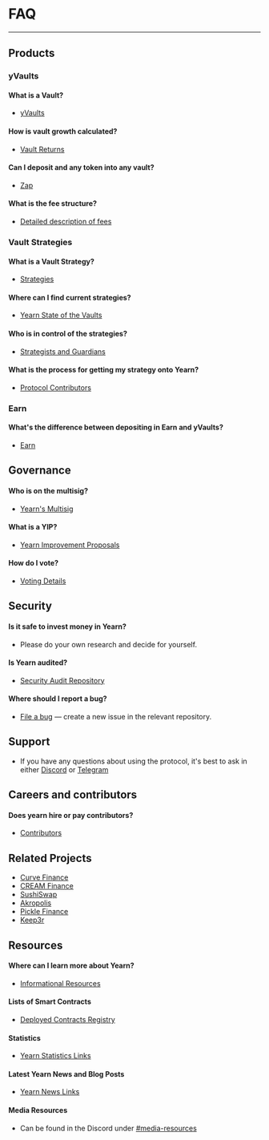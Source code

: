 # FAQ
---
## Products

### yVaults

#### What is a Vault?

- [yVaults](https://docs.yearn.finance/yearn-finance/yvaults/overview#what-are-yvaults)

#### How is vault growth calculated?

- [Vault Returns](https://docs.yearn.finance/resources/guides/how-to-understand-yvault-roi#roi-calculation)

#### Can I deposit and any token into any vault?

- [Zap](https://docs.yearn.finance/yearn-finance/yvaults/overview#zap-in-with-any-asset)

#### What is the fee structure?

- [Detailed description of fees](https://docs.yearn.finance/yearn-finance/yvaults/overview#yvault-fee-structure)

### Vault Strategies

#### What is a Vault Strategy?

- [Strategies](https://docs.yearn.finance/yearn-finance/yvaults/vaults-and-strategies)

#### Where can I find current strategies?

- [Yearn State of the Vaults](https://medium.com/yearn-state-of-the-vaults/the-vaults-at-yearn-9237905ffed3)

#### Who is in control of the strategies?

- [Strategists and Guardians](https://docs.yearn.finance/yearn-finance/yvaults/vaults-and-strategies)

#### What is the process for getting my strategy onto Yearn?

- [Protocol Contributors](https://docs.yearn.finance/contributors/contributors/#build)

### Earn

#### What's the difference between depositing in Earn and yVaults?

- [Earn](https://docs.yearn.finance/yearn-finance/earn)

## Governance

#### Who is on the multisig?

- [Yearn's Multisig](https://gov.yearn.finance/t/yip-62-change-two-multisig-signers/10758/)

#### What is a YIP?

- [Yearn Improvement Proposals](https://docs.yearn.finance/governance/proposal-process#proposal)

#### How do I vote?

- [Voting Details](https://docs.yearn.finance/governance/proposal-process#voting)

## Security

#### Is it safe to invest money in Yearn?

- Please do your own research and decide for yourself.

#### Is Yearn audited?

- [Security Audit Repository](https://docs.yearn.finance/resources/audits)

#### Where should I report a bug?

- [File a bug](https://docs.yearn.finance/contributors/contributors/#file-a-bug) — create a new issue in the relevant repository.

## Support

- If you have any questions about using the protocol, it's best to ask in either [Discord](http://discord.yearn.finance) or [Telegram](https://t.me/yearnfinance)

## Careers and contributors

#### Does yearn hire or pay contributors?

- [Contributors](https://docs.yearn.finance/contributors/contributors#how-to-contribute)

## Related Projects

- [Curve Finance](https://curve.fi)
- [CREAM Finance](https://cream.finance)
- [SushiSwap](https://www.sushi.com)
- [Akropolis](https://www.akropolis.io)
- [Pickle Finance](https://pickle.fyi)
- [Keep3r](https://keep3r.network)

## Resources

#### Where can I learn more about Yearn?

- [Informational Resources](https://docs.yearn.finance/resources/links/#learn)

#### Lists of Smart Contracts

- [Deployed Contracts Registry](https://docs.yearn.finance/developers/deployed-contracts-registry)

#### Statistics

- [Yearn Statistics Links](https://docs.yearn.finance/resources/links/#statistics)

#### Latest Yearn News and Blog Posts

- [Yearn News Links](https://docs.yearn.finance/resources/links/#news)

#### Media Resources

- Can be found in the Discord under [\#media-resources](https://discord.gg/pp3JKTVwtF)